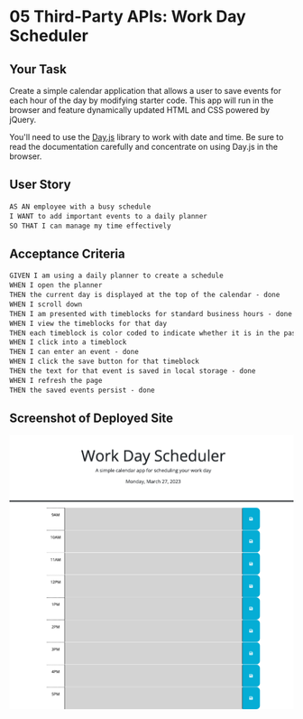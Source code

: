 # 05 Third-Party APIs: Work Day Scheduler

## Your Task

Create a simple calendar application that allows a user to save events for each hour of the day by modifying starter code. This app will run in the browser and feature dynamically updated HTML and CSS powered by jQuery.

You'll need to use the [Day.js](https://day.js.org/en/) library to work with date and time. Be sure to read the documentation carefully and concentrate on using Day.js in the browser.

## User Story

```md
AS AN employee with a busy schedule
I WANT to add important events to a daily planner
SO THAT I can manage my time effectively
```

## Acceptance Criteria

```md
GIVEN I am using a daily planner to create a schedule
WHEN I open the planner
THEN the current day is displayed at the top of the calendar - done
WHEN I scroll down
THEN I am presented with timeblocks for standard business hours - done 
WHEN I view the timeblocks for that day
THEN each timeblock is color coded to indicate whether it is in the past, present, or future
WHEN I click into a timeblock
THEN I can enter an event - done 
WHEN I click the save button for that timeblock
THEN the text for that event is saved in local storage - done 
WHEN I refresh the page
THEN the saved events persist - done 
```

## Screenshot of Deployed Site 
![Screenshotofclearschedule](./Assets/mfonseca100.github.io_Work-Day-Planner-2023_%20(1).png)